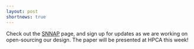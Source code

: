 ```yaml
---
layout: post
shortnews: true
---
```

Check out the [SNNAP][] page, and sign up for updates as we are working on open-sourcing our design. The paper will be presented at HPCA this week!

[snnap]: https://sampa.cs.washington.edu/research/approximation/snnap
[accept]: https://sampa.cs.washington.edu/accept/

